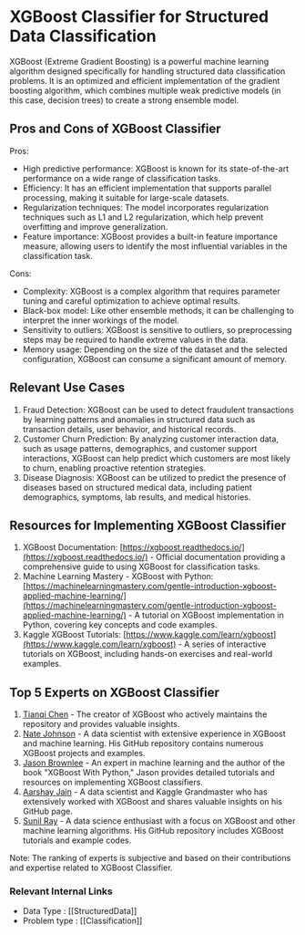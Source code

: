 # XGBoost Classifier for Structured Data Classification

XGBoost (Extreme Gradient Boosting) is a powerful machine learning algorithm designed specifically for handling structured data classification problems. It is an optimized and efficient implementation of the gradient boosting algorithm, which combines multiple weak predictive models (in this case, decision trees) to create a strong ensemble model.

## Pros and Cons of XGBoost Classifier

Pros:
- High predictive performance: XGBoost is known for its state-of-the-art performance on a wide range of classification tasks.
- Efficiency: It has an efficient implementation that supports parallel processing, making it suitable for large-scale datasets.
- Regularization techniques: The model incorporates regularization techniques such as L1 and L2 regularization, which help prevent overfitting and improve generalization.
- Feature importance: XGBoost provides a built-in feature importance measure, allowing users to identify the most influential variables in the classification task.

Cons:
- Complexity: XGBoost is a complex algorithm that requires parameter tuning and careful optimization to achieve optimal results.
- Black-box model: Like other ensemble methods, it can be challenging to interpret the inner workings of the model.
- Sensitivity to outliers: XGBoost is sensitive to outliers, so preprocessing steps may be required to handle extreme values in the data.
- Memory usage: Depending on the size of the dataset and the selected configuration, XGBoost can consume a significant amount of memory.

## Relevant Use Cases

1. Fraud Detection: XGBoost can be used to detect fraudulent transactions by learning patterns and anomalies in structured data such as transaction details, user behavior, and historical records.
2. Customer Churn Prediction: By analyzing customer interaction data, such as usage patterns, demographics, and customer support interactions, XGBoost can help predict which customers are most likely to churn, enabling proactive retention strategies.
3. Disease Diagnosis: XGBoost can be utilized to predict the presence of diseases based on structured medical data, including patient demographics, symptoms, lab results, and medical histories.

## Resources for Implementing XGBoost Classifier

1. XGBoost Documentation: [https://xgboost.readthedocs.io/](https://xgboost.readthedocs.io/) - Official documentation providing a comprehensive guide to using XGBoost for classification tasks.
2. Machine Learning Mastery - XGBoost with Python: [https://machinelearningmastery.com/gentle-introduction-xgboost-applied-machine-learning/](https://machinelearningmastery.com/gentle-introduction-xgboost-applied-machine-learning/) - A tutorial on XGBoost implementation in Python, covering key concepts and code examples.
3. Kaggle XGBoost Tutorials: [https://www.kaggle.com/learn/xgboost](https://www.kaggle.com/learn/xgboost) - A series of interactive tutorials on XGBoost, including hands-on exercises and real-world examples.

## Top 5 Experts on XGBoost Classifier

1. [Tianqi Chen](https://github.com/tqchen) - The creator of XGBoost who actively maintains the repository and provides valuable insights.
2. [Nate Johnson](https://github.com/prodigy777) - A data scientist with extensive experience in XGBoost and machine learning. His GitHub repository contains numerous XGBoost projects and examples.
3. [Jason Brownlee](https://github.com/jbrownlee) - An expert in machine learning and the author of the book "XGBoost With Python," Jason provides detailed tutorials and resources on implementing XGBoost classifiers.
4. [Aarshay Jain](https://github.com/aarshayj) - A data scientist and Kaggle Grandmaster who has extensively worked with XGBoost and shares valuable insights on his GitHub page.
5. [Sunil Ray](https://github.com/OnlySunil) - A data science enthusiast with a focus on XGBoost and other machine learning algorithms. His GitHub repository includes XGBoost tutorials and example codes.

Note: The ranking of experts is subjective and based on their contributions and expertise related to XGBoost Classifier.


 ### Relevant Internal Links
- Data Type : [[StructuredData]]
- Problem type : [[Classification]]
